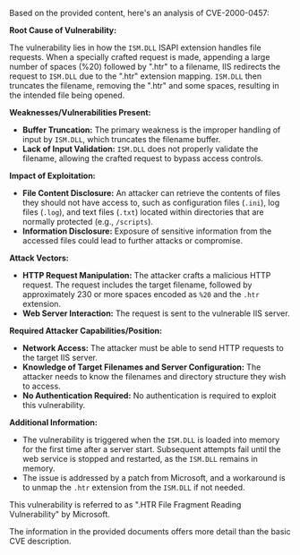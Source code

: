 Based on the provided content, here's an analysis of CVE-2000-0457:

**Root Cause of Vulnerability:**

The vulnerability lies in how the `ISM.DLL` ISAPI extension handles file requests. When a specially crafted request is made, appending a large number of spaces (%20) followed by ".htr" to a filename, IIS redirects the request to `ISM.DLL` due to the ".htr" extension mapping. `ISM.DLL` then truncates the filename, removing the ".htr" and some spaces, resulting in the intended file being opened.

**Weaknesses/Vulnerabilities Present:**

*   **Buffer Truncation:** The primary weakness is the improper handling of input by `ISM.DLL`, which truncates the filename buffer.
*   **Lack of Input Validation:**  `ISM.DLL` does not properly validate the filename, allowing the crafted request to bypass access controls.

**Impact of Exploitation:**

*   **File Content Disclosure:** An attacker can retrieve the contents of files they should not have access to, such as configuration files (`.ini`), log files (`.log`), and text files (`.txt`) located within directories that are normally protected (e.g., `/scripts`).
*   **Information Disclosure:** Exposure of sensitive information from the accessed files could lead to further attacks or compromise.

**Attack Vectors:**

*   **HTTP Request Manipulation:** The attacker crafts a malicious HTTP request. The request includes the target filename, followed by approximately 230 or more spaces encoded as `%20` and the `.htr` extension.
*   **Web Server Interaction:** The request is sent to the vulnerable IIS server.

**Required Attacker Capabilities/Position:**

*   **Network Access:** The attacker must be able to send HTTP requests to the target IIS server.
*   **Knowledge of Target Filenames and Server Configuration:** The attacker needs to know the filenames and directory structure they wish to access.
*   **No Authentication Required:** No authentication is required to exploit this vulnerability.

**Additional Information:**
*   The vulnerability is triggered when the `ISM.DLL` is loaded into memory for the first time after a server start. Subsequent attempts fail until the web service is stopped and restarted, as the `ISM.DLL` remains in memory.
*   The issue is addressed by a patch from Microsoft, and a workaround is to unmap the `.htr` extension from the `ISM.DLL` if not needed.

This vulnerability is referred to as ".HTR File Fragment Reading Vulnerability" by Microsoft.

The information in the provided documents offers more detail than the basic CVE description.